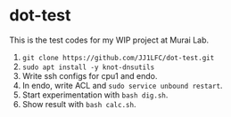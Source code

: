 # dot-test

This is the test codes for my WIP project at Murai Lab.

1. `git clone https://github.com/JJ1LFC/dot-test.git`
2. `sudo apt install -y knot-dnsutils`
3. Write ssh configs for cpu1 and endo.
4. In endo, write ACL and `sudo service unbound restart`.
5. Start experimentation with `bash dig.sh`.
6. Show result with `bash calc.sh`.
